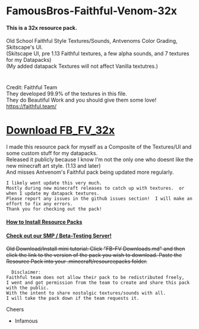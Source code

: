 # FamousBros-Faithful-Venom-32x
#### This is a 32x resource pack.
Old School Faithful Style Textures/Sounds, Antvenoms Color Grading, Skitscape's UI.  
(Skitscape UI, pre 1.13 Faithful textures, a few alpha sounds, and 7 textures for my Datapacks)  
(My added datapack Textures will not affect Vanilla textutres.)  
#  
Credit: Faithful Team  
They developed 99.9% of the textures in this file.  
They do Beautiful Work and you should give them some love!  
https://faithful.team/  

# [Download FB_FV_32x](https://github.com/InfamousMusicify/FamousBros-Faithful-Venom/blob/master/FB-FV%20Downloads.md)

I made this resource pack for myself as a Composite of the Textures/UI and some custom stuff for my datapacks.  
Released it publicly because I know I'm not the only one who doesnt like the new minecraft art style. (1.13 and later)  
And misses Antvenom's Faithful pack being updated more regularly.  
~~~
I likely wont update this very much.  
Mostly during new minecraft releases to catch up with textures.  or when I update my datapack textures.  
Please report any issues in the github issues section!  I will make an effort to fix any errors.  
Thank you for checking out the pack!  
~~~
#### [How to Install Resource Packs](https://youtu.be/gxeGCGpJq7A)  

#### [Check out our SMP / Beta-Testing Server!](https://tinyurl.com/FBSMCForum)  
 
~~Old Download/Install mini tutorial:  Click "FB-FV Downloads.md" and then click the link to the version of the pack you wish to download.
Paste the Resource Pack into your .minecraft/resourcepacks folder.~~
~~~
  Disclaimer:
Faithful team does not allow their pack to be redistributed freely,  
I went and got permission from the team to create and share this pack with the public.  
With the intent to share nostalgic textures/sounds with all.  
I will take the pack down if the team requests it.  
~~~

Cheers

- Infamous

